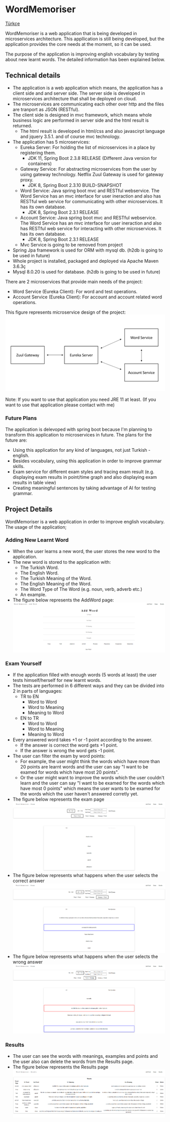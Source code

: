 # WordMemoriser

[Türkçe](https://github.com/ksavas/WordMemoriser/blob/master/README-Tr.md)

WordMemoriser is a web application that is being developed in microservices architecture. This appllication is still being developed, but the application provides the core needs at the moment, so it can be used.

The purpose of the application is improving english vocabulary by testing about new learnt words. The detailed information has been explained below.

## Technical details
- The application is a web application which means, the application has a client side and and server side. The server side is developed in microservices architecture that shall   be deployed on cloud. 
- The microservices are communicating each other over http and the files are tranport as JSON (RESTful).
- The client side is designed in mvc framework, which means whole business logic are performed in server side and the html result is returned.
  - The html result is developed in html/css and also javascirpt language and jquery 3.5.1. and of course mvc technology.
- The application has 5 microservices:
  - Eureka Server: For holding the list of microservices in a place by registering them.
    - JDK 11, Spring Boot 2.3.8 RELEASE (Different Java version for containers)
  - Gateway Service: For abstracting microservices from the user by using gateway technology. Netflix Zuul Gateway is used for gateway proxy.
    - JDK 8, Spring Boot 2.3.10 BUILD-SNAPSHOT
  - Word Service: Java spring boot mvc and RESTful webservice. The Word Service has an mvc interface for user ineraction and also has RESTful web service for communicating with       other microservices. It has its own database.
    - JDK 8, Spring Boot 2.3.1 RELEASE
  - Account Service: Java spring boot mvc and RESTful webservice. The Word Service has an mvc interface for user ineraction and also has RESTful web service for interacting with     other microservices. It has its own database.
    - JDK 8, Spring Boot 2.3.1 RELEASE
  - Mvc Service is going to be removed from project
- Spring Jpa framework is used for ORM with mysql db. (h2db is going to be used in future)
- Whole project is installed, packaged and deployed via Apache Maven 3.6.3ç
- Mysql 8.0.20 is used for database. (h2db is going to be used in future)

There are 2 microservices that provide main needs of the project:
- Word Service (Eureka Client): For word and test operations.
- Account Service (Eureka Client): For account and account related word operations.

This figure represents microservice design of the project:
<img src="https://github.com/ksavas/WordMemoriser/blob/develop/SS/Word%20Memories%20Architecture.PNG"><br>


Note: If you want to use that application you need JRE 11 at least. (If you want to use that application please contact with me)

### Future Plans
The application is delevoped with spring boot because I'm planning to transform this application to microservices in future. 
The plans for the future are:
- Using this application for any kind of languages, not just Turkish - english.
- Besides vocabulary, using this application in order to improve grammar skills.
- Exam service for different exam styles and tracing exam result (e.g. displaying exam results in point/time graph and also displaying exam results in table view)
- Creating meaningful sentences by taking advantage of AI for testing grammar.

## Project Details
WordMemoriser is a web application in order to improve english vocabulary. The usage of the application;

### Adding New Learnt Word
- When the user learns a new word, the user stores the new word to the application.
- The new word is stored to the application with:
  - The Turkish Word.
  - The English Word.
  - The Turkish Meaning of the Word.
  - The English Meaning of the Word.
  - The Word Type of The Word (e.g. noun, verb, adverb etc.)
  - An example.
- The figure below represents the AddWord page:
<img src="https://github.com/ksavas/WordMemoriser/blob/master/SS/AddWord.png"><br>


### Exam Yourself
- If the application filled with enough words (5 words at least) the user tests himself/herself for new learnt words.
- The tests are performed in 6 different ways and they can be divided into 2 in parts of languages:
  - TR to EN
    - Word to Word
    - Word to Meaning
    - Meaning to Word
  - EN to TR
    - Word to Word
    - Word to Meaning
    - Meaning to Word
- Every answered word takes +1 or -1 point according to the answer.
  - If the answer is correct the word gets +1 point.
  - If the answer is wrong the word gets -1 point.
- The user can filter the exam by word points:
  - For example, the user might think the words which have more than 20 points are learnt words and the user can say "I want to be examed for words which have most 20 points".
  - Or the user might want to improve the words which the user couldn't learn and the user can say "I want to be examed for the words which have most 0 points" which means the 
    user wants to be examed for the words which the user haven't answered corretly yet.
- The figure below represents the exam page
<img src="https://github.com/ksavas/WordMemoriser/blob/master/SS/Exam.png"><br>
- The figure below represents what happens when the user selects the correct answer
<img src="https://github.com/ksavas/WordMemoriser/blob/master/SS/ExamTrueAnswer.png"><br>
- The figure below represents what happens when the user selects the wrong answer
<img src="https://github.com/ksavas/WordMemoriser/blob/master/SS/ExamFalseAnswer.png"><br>

### Results
- The user can see the words with meanings, examples and points and the user also can delete the words from the Results page.
- The figure below represents the Results page
<img src="https://github.com/ksavas/WordMemoriser/blob/master/SS/Results.png"><br>
